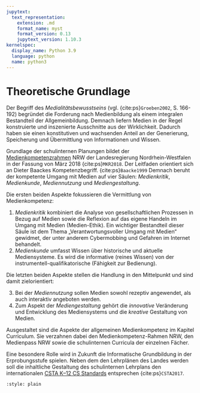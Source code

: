 ```yaml
---
jupytext:
  text_representation:
    extension: .md
    format_name: myst
    format_version: 0.13
    jupytext_version: 1.10.3
kernelspec:
  display_name: Python 3.9
  language: python
  name: python3
---
```


# Theoretische Grundlage

Der Begriff des _Medialitätsbewusstseins_ (vgl. {cite:ps}`Groeben2002`, S. 166-192) begründet die Forderung nach Medienbildung als einem integralen Bestandteil der Allgemeinbildung.
Demnach liefern Medien in der Regel konstruierte und inszenierte Ausschnitte aus der Wirklichkeit.
Dadurch haben sie einen konstitutiven und wachsenden Anteil an der Generierung, Speicherung und Übermittlung von Informationen und Wissen.

Grundlage der schulinternen Planungen bildet der [Medienkompetenzrahmen](https://www.schulministerium.nrw.de/docs/bp/Ministerium/Schulverwaltung/Schulmail/Archiv-2018/180626/Kontext/2018_Medienkompetenzrahmen_NRW.pdf) NRW der Landesregierung Nordrhein-Westfalen in der Fassung von März 2018 {cite:ps}`MKR2018`.
Der Leitfaden orientiert sich an Dieter Baackes Kompetenzbegriff. {cite:ps}`Baacke1999`
Demnach beruht der kompetente Umgang mit Medien auf vier Säulen: _Medienkritik_, _Medienkunde_, _Mediennutzung_ und _Mediengestaltung_.

Die ersten beiden Aspekte fokussieren die Vermittlung von Medienkompetenz:

1. _Medienkritik_ kombiniert die Analyse von gesellschaftlichen Prozessen in Bezug auf Medien sowie die Reflexion auf das eigene Handeln im Umgang mit Medien (Medien-Ethik). Ein wichtiger Bestandteil dieser Säule ist dem Thema „Verantwortungsvoller Umgang mit Medien“ gewidmet, der unter anderem Cybermobbing und Gefahren im Internet behandelt.
2. _Medienkunde_ umfasst Wissen über historische und aktuelle Mediensysteme. Es wird die informative (reines Wissen) von der instrumentell-qualifikatorische (Fähigkeit zur Bedienung).

Die letzten beiden Aspekte stellen die Handlung in den Mittelpunkt und sind damit zielorientiert:

3. Bei der _Mediennutzung_ sollen Medien sowohl rezeptiv angewendet, als auch interaktiv angeboten werden.
4. Zum Aspekt der _Mediengestaltung_ gehört die _innovative_ Veränderung und Entwicklung des Mediensystems und die _kreative_ Gestaltung von Medien.

Ausgestaltet sind die Aspekte der allgemeinen Medienkompetenz im Kapitel Curriculum. Sie verzahnen dabei den Medienkompetenz-Rahmen NRW, den Medienpass NRW sowie die schulinternen Curricula der einzelnen Fächer.

Eine besondere Rolle wird in Zukunft die Informatische Grundbildung in der Erprobungsstufe spielen. Neben dem den Lehrplänen des Landes werden soll die inhaltliche Gestaltung des schulinternen Lehrplans den internationalen [CSTA K–12 CS Standards](https://www.csteachers.org/page/about-csta-s-k-12-nbsp-standards) entsprechen {cite:ps}`CSTA2017`.

```{bibliography}
:style: plain
```
